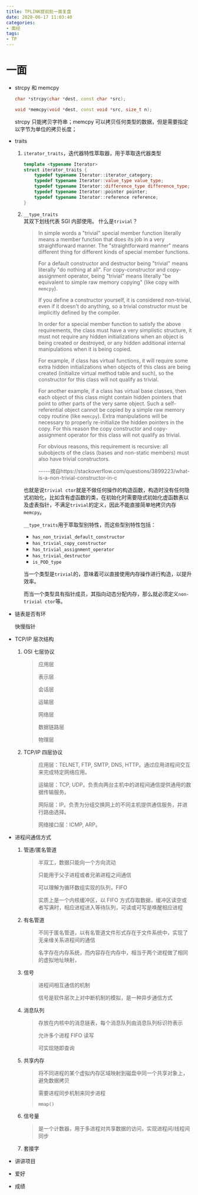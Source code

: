 ```yaml
---
title: TPLINK提前批一面复盘
date: 2020-06-17 11:03:40
categories:
- 面经
tags:
- TP
---
```


# 一面

- strcpy 和 memcpy

  ```c++
  char *strcpy(char *dest, const char *src);
  
  void *memcpy(void *dest, const void *src, size_t n);
  ```

  strcpy 只能拷贝字符串；memcpy 可以拷贝任何类型的数据，但是需要指定以字节为单位的拷贝长度；

- traits

  1. `iterator_traits`，迭代器特性萃取器，用于萃取迭代器类型  

     ```c++
     template <typename Iterator>
     struct iterator_traits {
         typedef typename Iterator::iterator_category;
         typedef typename Iterator::value_type value_type;
         typedef typename Iterator::difference_type difference_type;
         typedef typename Iterator::pointer pointer;
         typedef typename Iterator::reference reference;
     }
     
     ```

     

  2. `__type_traits`  
     其双下划线代表 SGI 内部使用。
     什么是`trivial`？

     > In simple words a "trivial" special member function literally means a member function that does its job in a very straightforward manner. The "straightforward manner" means different thing for different kinds of special member functions.
     >
     > For a default constructor and destructor being "trivial" means literally "do nothing at all". For copy-constructor and copy-assignment operator, being "trivial" means literally "be equivalent to simple raw memory copying" (like copy with `memcpy`).
     >
     > If you define a constructor yourself, it is considered non-trivial, even if it doesn't do anything, so a trivial constructor must be implicitly defined by the compiler.
     >
     > In order for a special member function to satisfy the above requirements, the class must have a very simplistic structure, it must not require any hidden initializations when an object is being created or destroyed, or any hidden additional internal manipulations when it is being copied.
     >
     > For example, if class has virtual functions, it will require some extra hidden initializations when objects of this class are being created (initialize virtual method table and such), so the constructor for this class will not qualify as trivial.
     >
     > For another example, if a class has virtual base classes, then each object of this class might contain hidden pointers that point to other parts of the very same object. Such a self-referential object cannot be copied by a simple raw memory copy routine (like `memcpy`). Extra manipulations will be necessary to properly re-initialize the hidden pointers in the copy. For this reason the copy constructor and copy-assignment operator for this class will not qualify as trivial.
     >
     > For obvious reasons, this requirement is recursive: all subobjects of the class (bases and non-static members) must also have trivial constructors.
     >
     > -----摘自https://stackoverflow.com/questions/3899223/what-is-a-non-trivial-constructor-in-c

     也就是说`trivial ctor`就是不做任何操作的构造函数，构造时没有任何隐式初始化，比如含有虚函数的类，在初始化时需要隐式初始化虚函数表以及虚表指针，不满足`trivial`的定义，因此不能直接简单地拷贝内存`memcpy`。

     `__type_traits`用于萃取型别特性，而这些型别特性包括：

     - `has_non_trivial_default_constructor`
     - `has_trivial_copy_constructor`
     - `has_trivial_assignment_operator`
     - `has_trivial_destructor`
     - `is_POD_type`

     当一个类型是`trivial`的，意味着可以直接使用内存操作进行构造，以提升效率。

     而当一个类型具有指针成员，其指向动态分配内存，那么就必须定义`non-trivial ctor`等。

- 链表是否有环

  快慢指针

- TCP/IP 层次结构

  1. OSI 七层协议

     > 应用层
     >
     > 表示层
     >
     > 会话层
     >
     > 运输层
     >
     > 网络层
     >
     > 数据链路层
     >
     > 物理层

  2. TCP/IP 四层协议

     > 应用层：TELNET, FTP, SMTP, DNS, HTTP。通过应用进程间交互来完成特定网络应用。
     >
     > 运输层：TCP, UDP。负责向两台主机中的进程间通信提供通用的数据传输服务。
     >
     > 网际层：IP。负责为分组交换网上的不同主机提供通信服务，并进行路由选择。
     >
     > 网络接口层：ICMP, ARP。

- 进程间通信方式

  1. 管道/匿名管道

     > 半双工，数据只能向一个方向流动
     >
     > 只能用于父子进程或者兄弟进程之间通信
     >
     > 可以理解为循环数组实现的队列，FIFO
     >
     > 实质上是一个内核缓冲区，以 FIFO 方式存取数据，缓冲区读空或者写满时，相应进程进入等待队列，可读或可写是唤醒相应进程
  2. 有名管道

     > 不同于匿名管道，以有名管道文件形式存在于文件系统中，实现了无亲缘关系进程间的通信
     >
     > 名字存在内存系统，而内容存在内存中，相当于两个进程做了相同的虚拟地址映射，
  3. 信号

     > 进程间相互通信的机制
     >
     > 信号是软件层次上对中断机制的模拟，是一种异步通信方式
  4. 消息队列

     > 存放在内核中的消息链表，每个消息队列由消息队列标识符表示
     >
     > 允许多个进程 FIFO 读写
     >
     > 可实现随即查询
  5. 共享内存

     > 将不同进程的某个虚拟内存区域映射到磁盘中同一个共享对象上，避免数据拷贝
     >
     > 需要进程同步机制来同步进程
     >
     > `mmap()`
  6. 信号量

     > 是一个计数器，用于多进程对共享数据的访问，实现进程间/线程间同步
  7. 套接字

- 讲讲项目

- 爱好

- 成绩